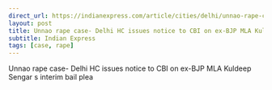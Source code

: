 ```yaml
---
direct_url: https://indianexpress.com/article/cities/delhi/unnao-rape-case-delhi-hc-issues-notice-cbi-ex-bjp-mla-kuldeep-sengar-interim-bail-plea-8338298/
layout: post
title: Unnao rape case- Delhi HC issues notice to CBI on ex-BJP MLA Kuldeep Sengar s interim bail plea
subtitle: Indian Express
tags: [case, rape]
---
```


Unnao rape case- Delhi HC issues notice to CBI on ex-BJP MLA Kuldeep Sengar s interim bail plea